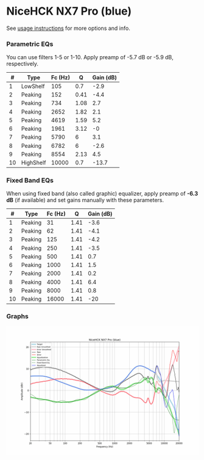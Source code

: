 # NiceHCK NX7 Pro (blue)
See [usage instructions](https://github.com/jaakkopasanen/AutoEq#usage) for more options and info.

### Parametric EQs
You can use filters 1-5 or 1-10. Apply preamp of -5.7 dB or -5.9 dB, respectively.

|   # | Type      |   Fc (Hz) |    Q |   Gain (dB) |
|-----|-----------|-----------|------|-------------|
|   1 | LowShelf  |       105 | 0.7  |        -2.9 |
|   2 | Peaking   |       152 | 0.41 |        -4.4 |
|   3 | Peaking   |       734 | 1.08 |         2.7 |
|   4 | Peaking   |      2652 | 1.82 |         2.1 |
|   5 | Peaking   |      4619 | 1.59 |         5.2 |
|   6 | Peaking   |      1961 | 3.12 |        -0   |
|   7 | Peaking   |      5790 | 6    |         3.1 |
|   8 | Peaking   |      6782 | 6    |        -2.6 |
|   9 | Peaking   |      8554 | 2.13 |         4.5 |
|  10 | HighShelf |     10000 | 0.7  |       -13.7 |

### Fixed Band EQs
When using fixed band (also called graphic) equalizer, apply preamp of **-6.3 dB** (if available) and set gains manually with these parameters.

|   # | Type    |   Fc (Hz) |    Q |   Gain (dB) |
|-----|---------|-----------|------|-------------|
|   1 | Peaking |        31 | 1.41 |        -3.6 |
|   2 | Peaking |        62 | 1.41 |        -4.1 |
|   3 | Peaking |       125 | 1.41 |        -4.2 |
|   4 | Peaking |       250 | 1.41 |        -3.5 |
|   5 | Peaking |       500 | 1.41 |         0.7 |
|   6 | Peaking |      1000 | 1.41 |         1.5 |
|   7 | Peaking |      2000 | 1.41 |         0.2 |
|   8 | Peaking |      4000 | 1.41 |         6.4 |
|   9 | Peaking |      8000 | 1.41 |         0.8 |
|  10 | Peaking |     16000 | 1.41 |       -20   |

### Graphs
![](./NiceHCK%20NX7%20Pro%20(blue).png)
